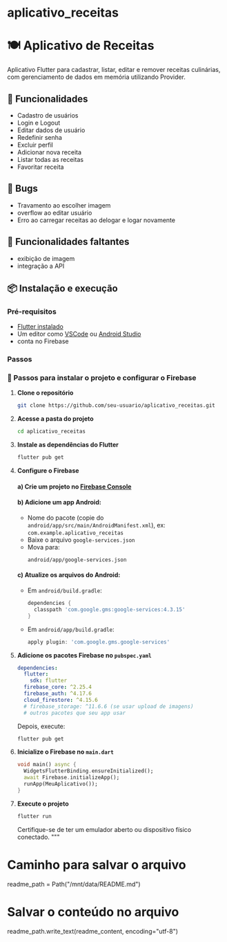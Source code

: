 # aplicativo_receitas
 
# 🍽 Aplicativo de Receitas

Aplicativo Flutter para cadastrar, listar, editar e remover receitas culinárias, com gerenciamento de dados em memória utilizando Provider.

## 📱 Funcionalidades

- Cadastro de usuários
- Login e Logout
- Editar dados de usuário
- Redefinir senha
- Excluir perfil
- Adicionar nova receita
- Listar todas as receitas
- Favoritar receita

## 🐛 Bugs

- Travamento ao escolher imagem
- overflow ao editar usuário
- Erro ao carregar receitas ao delogar e logar novamente

## 📵 Funcionalidades faltantes

- exibição de imagem
- integração a API

## 📦 Instalação e execução

### Pré-requisitos

- [Flutter instalado](https://docs.flutter.dev/get-started/install)
- Um editor como [VSCode](https://code.visualstudio.com/) ou [Android Studio](https://developer.android.com/studio)
- conta no Firebase

### Passos

### 🔧 Passos para instalar o projeto e configurar o Firebase

1. **Clone o repositório**

    ```bash
    git clone https://github.com/seu-usuario/aplicativo_receitas.git
    ```

2. **Acesse a pasta do projeto**

    ```bash
    cd aplicativo_receitas
    ```

3. **Instale as dependências do Flutter**

    ```bash
    flutter pub get
    ```

4. **Configure o Firebase**

   #### a) Crie um projeto no [Firebase Console](https://console.firebase.google.com/)

   #### b) Adicione um app Android:
   - Nome do pacote (copie do `android/app/src/main/AndroidManifest.xml`), ex: `com.example.aplicativo_receitas`
   - Baixe o arquivo `google-services.json`
   - Mova para:  
     ```
     android/app/google-services.json
     ```

   #### c) Atualize os arquivos do Android:

   - Em `android/build.gradle`:
     ```gradle
     dependencies {
       classpath 'com.google.gms:google-services:4.3.15'
     }
     ```

   - Em `android/app/build.gradle`:
     ```gradle
     apply plugin: 'com.google.gms.google-services'
     ```

5. **Adicione os pacotes Firebase no `pubspec.yaml`**

    ```yaml
    dependencies:
      flutter:
        sdk: flutter
      firebase_core: ^2.25.4
      firebase_auth: ^4.17.6
      cloud_firestore: ^4.15.6
      # firebase_storage: ^11.6.6 (se usar upload de imagens)
      # outros pacotes que seu app usar
    ```

    Depois, execute:

    ```bash
    flutter pub get
    ```

6. **Inicialize o Firebase no `main.dart`**

    ```dart
    void main() async {
      WidgetsFlutterBinding.ensureInitialized();
      await Firebase.initializeApp();
      runApp(MeuAplicativo());
    }
    ```

7. **Execute o projeto**

    ```bash
    flutter run
    ```

    Certifique-se de ter um emulador aberto ou dispositivo físico conectado.
"""

# Caminho para salvar o arquivo
readme_path = Path("/mnt/data/README.md")

# Salvar o conteúdo no arquivo
readme_path.write_text(readme_content, encoding="utf-8")

